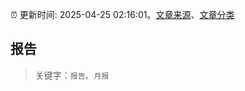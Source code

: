 :alarm_clock: 更新时间: 2025-04-25 02:16:01。[文章来源](/README.md)、[文章分类](/TAGS.md)

## 报告


> 关键字：`报告`、`月报`




